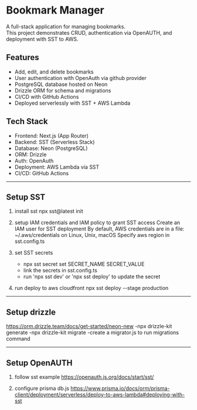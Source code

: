 # Bookmark Manager

A full-stack application for managing bookmarks.  
This project demonstrates CRUD, authentication via OpenAUTH, and deployment with SST to AWS.

## Features

- Add, edit, and delete bookmarks
- User authentication with OpenAuth via github provider
- PostgreSQL database hosted on Neon
- Drizzle ORM for schema and migrations
- CI/CD with GitHub Actions
- Deployed serverlessly with SST + AWS Lambda

## Tech Stack

- Frontend: Next.js (App Router)
- Backend: SST (Serverless Stack)
- Database: Neon (PostgreSQL)
- ORM: Drizzle
- Auth: OpenAuth
- Deployment: AWS Lambda via SST
- CI/CD: GitHub Actions

---

## Setup SST

1. install sst
   npx sst@latest init

2. setup IAM credentials and IAM policy to grant SST access
   Create an IAM user for SST deployment
   By default, AWS credentials are in a file: ~/.aws/credentials on Linux, Unix, macOS
   Specify aws region in sst.config.ts

3. set SST secrets

   - npx sst secret set SECRET_NAME SECRET_VALUE
   - link the secrets in sst.config.ts
   - run 'npx sst dev' or 'npx sst deploy' to update the secret

4. run deploy to aws cloudfront
   npx sst deploy --stage production

---

## Setup drizzle

https://orm.drizzle.team/docs/get-started/neon-new
-npx drizzle-kit generate
-npx drizzle-kit migrate
-create a migrator.js to run migrations command

---

## Setup OpenAUTH

1. follow sst example
   https://openauth.js.org/docs/start/sst/

2. configure prisma db.js
   https://www.prisma.io/docs/orm/prisma-client/deployment/serverless/deploy-to-aws-lambda#deploying-with-sst
